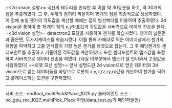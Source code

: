 =<2d vision 설명>=
곡선의 테두리를 인식한 후 이를 약 30등분을 하고, 약 30개의 점을 추출하였다. 그 후, 두개의 점끼리 짝을지어 15개의 점을 최종적으로 생성하였다. 이 점에 놓일 젠가의 각도값을 계산할 때에는 점의 법선벡터를 이용하여 추출하였다. 
2d vision을 통하여 총 15개의 점의 x,y좌표값과 각도값을 서버측으로 데이터 전송을 한다. 
=<3d vision 설명>=
detectron2 모델을 사용하여 젠가를 학습시켰다. 
젠가의 넓은면과 좁은면, 두가지케이스를 학습시켰다.
이를 통해 카메라로 찍은 이미지상에서 젠가의 유형을 파악하고 그중 인식률이 가장 높은 젠가를 타겟으로 잡는다. 
그 후 해당젠가의 센터포인트를 추출하고 기울어진 각도값을 계산하였다. 또한 센터포인트의 뎁스값을 측정하여 서버측으로 데이터 전송을 하였다. (사실 이부분에서 뎁스가 잘 안나와서 고정값을 사용하였다)
=<로봇 모션 설명>=
앞서 설명드린 2d vision으로 얻은 데이터와 3d vision으로 얻는 데이터들을 바탕으로 로봇의 x,y,z,rz,ry,rx값을 계산하여 젠가를 픽하고 플레이스하는 모션을 구현하였다. 
***
서버 소스 : endtool_multiPick&Place_1025.py
클라이언트 소스 : no_gpu_rec_1027_multiPick_Place 파일(data_test.py가 메인파일임)
